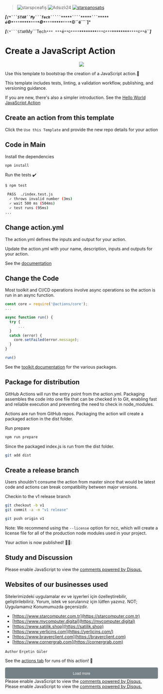 >![starspceafiş](https://github.com/user-attachments/assets/b70a5f9e-ce55-4fe5-8915-9a83e0c6b188)
![Adsızlı24](https://github.com/user-attachments/assets/74b031dd-28eb-400a-883c-87b8e785bafe)
[![starpanosatış](https://github.com/user-attachments/assets/e82cd279-e793-448e-8d37-be585ecba30e)](https://starteknoloji.github.io/Starnet/shop)
 
***[`(*```STAR``My```Tech`````*****````*****```*****`
***``é``**©**``*``**``***``****``*****``****``***``**``*``*©*``*``**``***``****``*****``****``***``**``*``**©**``é```***`***]***


***[***``(*```STAR``My```Tech`***
***`é``**©**``*``**``***``****``*****``****``***``**``*``*©*``*``**``***``****``*****``****``***``**``*``**©**``é``***]***


# Create a JavaScript Action
<p align="center">
  <a href="https://github.com/actions/javascript-action/actions"><img src="https://github.com/user-attachments/assets/b675b2c3-b678-4988-9d99-90b0aa250836"></a>
 </p>

Use this template to bootstrap the creation of a JavaScript action.:rocket:

This template includes tests, linting, a validation workflow, publishing, and versioning guidance.

If you are new, there's also a simpler introduction.  See the [Hello World JavaScript Action](https://github.com/actions/hello-world-javascript-action)

## Create an action from this template

Click the `Use this Template` and provide the new repo details for your action

## Code in Main

Install the dependencies

```bash
npm install
```

Run the tests :heavy_check_mark:

```bash
$ npm test

 PASS  ./index.test.js
  ✓ throws invalid number (3ms)
  ✓ wait 500 ms (504ms)
  ✓ test runs (95ms)
...
```

## Change action.yml

The action.yml defines the inputs and output for your action.

Update the action.yml with your name, description, inputs and outputs for your action.

See the [documentation](https://help.github.com/en/articles/metadata-syntax-for-github-actions)

## Change the Code

Most toolkit and CI/CD operations involve async operations so the action is run in an async function.

```javascript
const core = require('@actions/core');
...

async function run() {
  try {
      ...
  }
  catch (error) {
    core.setFailed(error.message);
  }
}

run()
```

See the [toolkit documentation](https://github.com/actions/toolkit/blob/master/README.md#packages) for the various packages.

## Package for distribution

GitHub Actions will run the entry point from the action.yml. Packaging assembles the code into one file that can be checked in to Git, enabling fast and reliable execution and preventing the need to check in node_modules.

Actions are run from GitHub repos.  Packaging the action will create a packaged action in the dist folder.

Run prepare

```bash
npm run prepare
```

Since the packaged index.js is run from the dist folder.

```bash
git add dist
```
## Create a release branch

Users shouldn't consume the action from master since that would be latest code and actions can break compatibility between major versions.

Checkin to the v1 release branch

```bash
git checkout -b v1
git commit -a -m "v1 release"
```

```bash
git push origin v1
```

Note: We recommend using the `--license` option for ncc, which will create a license file for all of the production node modules used in your project.

Your action is now published! 🧑‍💻:


## Study and Discussion




<div id="disqus_thread"></div>
<script>
    /**
    *  RECOMMENDED CONFIGURATION VARIABLES: EDIT AND UNCOMMENT THE SECTION BELOW TO INSERT DYNAMIC VALUES FROM YOUR PLATFORM OR CMS.
    *  LEARN WHY DEFINING THESE VARIABLES IS IMPORTANT: https://disqus.com/admin/universalcode/#configuration-variables    */
    /*
    var disqus_config = function () {
    this.page.url = PAGE_URL;  // Replace PAGE_URL with your page's canonical URL variable
    this.page.identifier = PAGE_IDENTIFIER; // Replace PAGE_IDENTIFIER with your page's unique identifier variable
    };
    */
    (function() { // DON'T EDIT BELOW THIS LINE
    var d = document, s = d.createElement('script');
    s.src = 'https://starteknoloji-space.disqus.com/embed.js';
    s.setAttribute('data-timestamp', +new Date());
    (d.head || d.body).appendChild(s);
    })();
</script>
<noscript>Please enable JavaScript to view the <a href="https://disqus.com/?ref_noscript">comments powered by Disqus.</a></noscript>

<script id="dsq-count-scr" src="//starteknoloji-space.disqus.com/count.js" async></script>

## Websites of our businesses used

Sitelerimizdeki uygulamalar ev ve işyerleri için özelleştirebilir, geliştirilebiliriz. Yorum, istek ve sorularınız için lütfen yazınız. 
NOT; Uygulamamız Konumumuzda geçersizdir.

- [https://www.starcomputer.com.tr](https://starcomputer.com.tr)
- [https://www.mycomputer.digital](https://mycomputer.digital)
- [https://www.satilik.shop](https://satilik.shop)
- [https://www.yerlicins.com](https://yerlicins.com/)
- [https://www.braverclient.com](https://braverclient.com)
- [https://www.cornergrab.com](https://cornergrab.com)

`Author`
`Erçetin Güler`

See the [actions tab](https://github.com/actions/javascript-action/actions) for runs of this action! 🚀






<script type='text/javascript'>
    var disqus_shortname = 'starteknoloji-space';
    // DON'T EDIT BELOW THIS LINE
    (function () {
        var loaded = false;
        function loadDisqus() {
            if (loaded) return;
            loaded = true;
            var div = document.getElementById('all-comments');
            div.innerHTML = ''; div.id = 'disqus_thread';

            var dsq = document.createElement('script'); dsq.type = 'text/javascript'; dsq.async = true;
            dsq.src = 'https://' + disqus_shortname + '.disqus.com/embed.js';

            (document.getElementsByTagName('head')[0] || document.getElementsByTagName('body')[0]).appendChild(dsq);

        }

        if ( document.getElementById('all-comments') || document.readyState === "complete" ) {
            return setTimeout( loadDisqus, 1 );
        }

        if ( document.addEventListener ) {
            document.addEventListener( "DOMContentLoaded", loadDisqus, false );
            window.addEventListener( "load", loadDisqus, false );
        } else if ( document.attachEvent ) {
            document.attachEvent( "onreadystatechange", loadDisqus );
            window.attachEvent( "onload", loadDisqus);
        }
    }());
</script>


<div id="disqus_thread"></div>
<script>
    window.addEventListener('message', receiveMessage, false);
    function receiveMessage(event) {
        if (event.data) {
            var msg;
            try {
                msg = JSON.parse(event.data);
            } catch (err) {
                // Do nothing
            }
            if (!msg) {
                return false;
            }
            if (msg.name === 'resize' || msg.name === 'rendered') {
                window.parent.postMessage({
                sentinel: 'amp',
                type: 'embed-size',
                height: msg.data.height
                }, '*');
            }
        }
    }
</script>
<script>
    /**
    *  RECOMMENDED CONFIGURATION VARIABLES: EDIT AND UNCOMMENT THE SECTION BELOW TO INSERT DYNAMIC VALUES FROM YOUR PLATFORM OR CMS.
    *  LEARN WHY DEFINING THESE VARIABLES IS IMPORTANT: https://disqus.com/admin/universalcode/#configuration-variables
    */
    var disqus_config = function () {
        this.page.url = window.location;
        this.page.identifier = window.location.hash;
    };
    (function() {  // DON'T EDIT BELOW THIS LINE
        var d = document, s = d.createElement('script');

        s.src = '//starteknoloji-space.disqus.com/embed.js';

        s.setAttribute('data-timestamp', +new Date());
        (d.head || d.body).appendChild(s);
    })();
</script>
<script async custom-element="amp-iframe" src="https://cdn.ampproject.org/v0/amp-iframe-0.1.js"></script>
<amp-iframe
    width=600 height=140
    src="https://example.com/amp#hash"
    layout="responsive"
    sandbox="allow-scripts allow-same-origin allow-modals allow-popups allow-forms"
    resizable
>
    <div
        aria-label="Load more"
        role=button
        tabindex=0
        overflow
        style="display:block;font-size:12px;font-weight:500;font-family:Helvetica Neue, arial, sans-serif;text-align:center;line-height:1.1;padding:12px 16px;border-radius:4px;background:rgba(29,47,58,0.6);color:rgb(255,255,255)"
    >
        Load more
    </div>
</amp-iframe>
<div id="disqus_thread"></div>
<script>
    /**
    *  RECOMMENDED CONFIGURATION VARIABLES: EDIT AND UNCOMMENT THE SECTION BELOW TO INSERT DYNAMIC VALUES FROM YOUR PLATFORM OR CMS.
    *  LEARN WHY DEFINING THESE VARIABLES IS IMPORTANT: https://disqus.com/admin/universalcode/#configuration-variables    */
    /*
    var disqus_config = function () {
    this.page.url = PAGE_URL;  // Replace PAGE_URL with your page's canonical URL variable
    this.page.identifier = PAGE_IDENTIFIER; // Replace PAGE_IDENTIFIER with your page's unique identifier variable
    };
    */
    (function() { // DON'T EDIT BELOW THIS LINE
    var d = document, s = d.createElement('script');
    s.src = 'https://starteknoloji-space.disqus.com/embed.js';
    s.setAttribute('data-timestamp', +new Date());
    (d.head || d.body).appendChild(s);
    })();
</script>
<noscript>Please enable JavaScript to view the <a href="https://disqus.com/?ref_noscript">comments powered by Disqus.</a></noscript>

<script id="dsq-count-scr" src="//starteknoloji-space.disqus.com/count.js" async></script>
<div id="disqus_thread"></div>
<script>
    /**
    *  RECOMMENDED CONFIGURATION VARIABLES: EDIT AND UNCOMMENT THE SECTION BELOW TO INSERT DYNAMIC VALUES FROM YOUR PLATFORM OR CMS.
    *  LEARN WHY DEFINING THESE VARIABLES IS IMPORTANT: https://disqus.com/admin/universalcode/#configuration-variables    */
    /*
    var disqus_config = function () {
    this.page.url = PAGE_URL;  // Replace PAGE_URL with your page's canonical URL variable
    this.page.identifier = PAGE_IDENTIFIER; // Replace PAGE_IDENTIFIER with your page's unique identifier variable
    };
    */
    (function() { // DON'T EDIT BELOW THIS LINE
    var d = document, s = d.createElement('script');
    s.src = 'https://starteknoloji-space.disqus.com/embed.js';
    s.setAttribute('data-timestamp', +new Date());
    (d.head || d.body).appendChild(s);
    })();
</script>
<noscript>Please enable JavaScript to view the <a href="https://disqus.com/?ref_noscript">comments powered by Disqus.</a></noscript>

<script id="dsq-count-scr" src="//starteknoloji-space.disqus.com/count.js" async></script>

